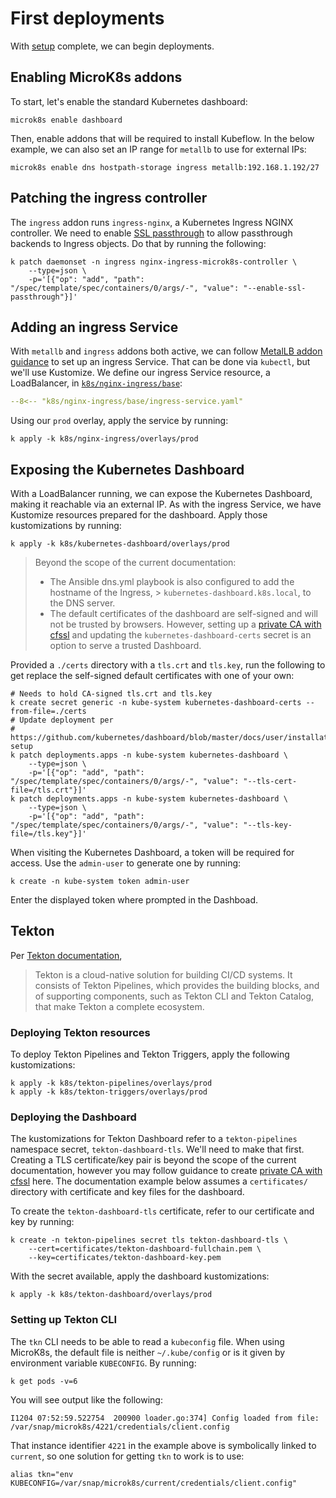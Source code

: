 # First deployments

With [setup](setup.md) complete, we can begin deployments.

## Enabling MicroK8s addons

To start, let's enable the standard Kubernetes dashboard:

```shell
microk8s enable dashboard
```

Then, enable addons that will be required to install Kubeflow.
In the below example, we can also set an IP range for
`metallb` to use for external IPs:

```shell
microk8s enable dns hostpath-storage ingress metallb:192.168.1.192/27
```

## Patching the ingress controller

The `ingress` addon runs `ingress-nginx`, a Kubernetes Ingress NGINX
controller. We need to enable
[SSL passthrough](https://kubernetes.github.io/ingress-nginx/user-guide/tls/#ssl-passthrough)
to allow passthrough backends to Ingress objects. Do that by running the
following:

```shell
k patch daemonset -n ingress nginx-ingress-microk8s-controller \
    --type=json \
    -p='[{"op": "add", "path": "/spec/template/spec/containers/0/args/-", "value": "--enable-ssl-passthrough"}]'
```

## Adding an ingress Service

With `metallb` and `ingress` addons both active, we can follow
[MetalLB addon guidance](https://microk8s.io/docs/addon-metallb) to
set up an ingress Service. That can be done via `kubectl`, but we'll
use Kustomize. We define our ingress Service resource, a LoadBalancer,
in
[`k8s/nginx-ingress/base`](https://github.com/McClunatic/k8s-learning/tree/main/k8s/nginx-ingress):

```yaml
--8<-- "k8s/nginx-ingress/base/ingress-service.yaml"
```

Using our `prod` overlay, apply the service by running:

```shell
k apply -k k8s/nginx-ingress/overlays/prod
```

## Exposing the Kubernetes Dashboard

With a LoadBalancer running, we can expose the Kubernetes Dashboard, making
it reachable via an external IP. As with the ingress Service, we have
Kustomize resources prepared for the dashboard. Apply those kustomizations
by running:

```shell
k apply -k k8s/kubernetes-dashboard/overlays/prod
```

> Beyond the scope of the current documentation:
>
> * The Ansible dns.yml playbook is also configured to add the hostname of the
>   Ingress, > `kubernetes-dashboard.k8s.local`, to the DNS server.
> * The default certificates of the dashboard are self-signed and will not be
>   trusted by browsers. However, setting up a
>   [private CA with cfssl](https://www.ekervhen.xyz/posts/2021-02/private-ca-with-cfssl/)
>   and updating the `kubernetes-dashboard-certs` secret is an option to
>   serve a trusted Dashboard.

Provided a `./certs` directory with a `tls.crt` and `tls.key`, run the following
to get replace the self-signed default certificates with one of your own:

```shell
# Needs to hold CA-signed tls.crt and tls.key
k create secret generic -n kube-system kubernetes-dashboard-certs --from-file=./certs
# Update deployment per
# https://github.com/kubernetes/dashboard/blob/master/docs/user/installation.md#recommended-setup
k patch deployments.apps -n kube-system kubernetes-dashboard \
    --type=json \
    -p='[{"op": "add", "path": "/spec/template/spec/containers/0/args/-", "value": "--tls-cert-file=/tls.crt"}]'
k patch deployments.apps -n kube-system kubernetes-dashboard \
    --type=json \
    -p='[{"op": "add", "path": "/spec/template/spec/containers/0/args/-", "value": "--tls-key-file=/tls.key"}]'
```

When visiting the Kubernetes Dashboard, a token will be required for access.
Use the `admin-user` to generate one by running:

```shell
k create -n kube-system token admin-user
```

Enter the displayed token where prompted in the Dashboad.

## Tekton

Per [Tekton documentation](https://tekton.dev/docs/),

> Tekton is a cloud-native solution for building CI/CD systems. It consists of
> Tekton Pipelines, which provides the building blocks, and of supporting
> components, such as Tekton CLI and Tekton Catalog, that make Tekton a
> complete ecosystem.

### Deploying Tekton resources

To deploy Tekton Pipelines and Tekton Triggers, apply the following
kustomizations:

```shell
k apply -k k8s/tekton-pipelines/overlays/prod
k apply -k k8s/tekton-triggers/overlays/prod
```

### Deploying the Dashboard

The kustomizations for Tekton Dashboard refer to a `tekton-pipelines`
namespace secret, `tekton-dashboard-tls`. We'll need to make that first.
Creating a TLS certificate/key pair is beyond the scope of the current
documentation, however you may follow guidance to create
[private CA with cfssl](https://www.ekervhen.xyz/posts/2021-02/private-ca-with-cfssl/)
here. The documentation example below assumes a `certificates/` directory with
certificate and key files for the dashboard.

To create the `tekton-dashboard-tls` certificate, refer to our certificate
and key by running:

```shell
k create -n tekton-pipelines secret tls tekton-dashboard-tls \
    --cert=certificates/tekton-dashboard-fullchain.pem \
    --key=certificates/tekton-dashboard-key.pem
```

With the secret available, apply the dashboard kustomizations:

```shell
k apply -k k8s/tekton-dashboard/overlays/prod
```

### Setting up Tekton CLI

The `tkn` CLI needs to be able to read a `kubeconfig` file. When using
MicroK8s, the default file is neither `~/.kube/config` or is it given by
environment variable `KUBECONFIG`. By running:

```shell
k get pods -v=6
```

You will see output like the following:

```shell
I1204 07:52:59.522754  200900 loader.go:374] Config loaded from file:  /var/snap/microk8s/4221/credentials/client.config
```

That instance identifier `4221` in the example above is symbolically linked
to `current`, so one solution for getting `tkn` to work is to use:

```shell
alias tkn="env KUBECONFIG=/var/snap/microk8s/current/credentials/client.config"
```

